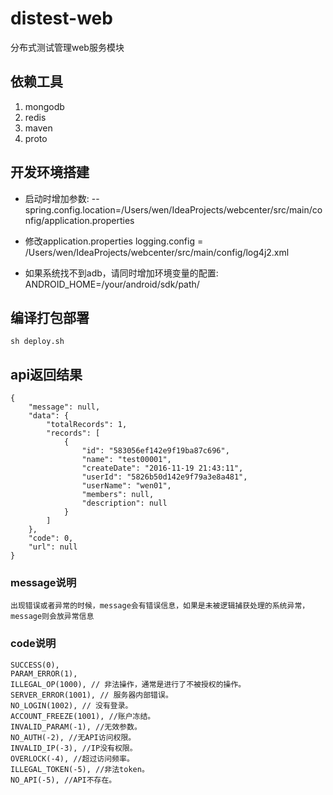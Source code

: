 # distest-web
分布式测试管理web服务模块

## 依赖工具
1. mongodb
2. redis
3. maven
4. proto

## 开发环境搭建

- 启动时增加参数:
    --spring.config.location=/Users/wen/IdeaProjects/webcenter/src/main/config/application.properties
- 修改application.properties
    logging.config = /Users/wen/IdeaProjects/webcenter/src/main/config/log4j2.xml

- 如果系统找不到adb，请同时增加环境变量的配置:
    ANDROID_HOME=/your/android/sdk/path/

## 编译打包部署
    sh deploy.sh

## api返回结果
    {
        "message": null,
        "data": {
            "totalRecords": 1,
            "records": [
                {
                    "id": "583056ef142e9f19ba87c696",
                    "name": "test00001",
                    "createDate": "2016-11-19 21:43:11",
                    "userId": "5826b50d142e9f79a3e8a481",
                    "userName": "wen01",
                    "members": null,
                    "description": null
                }
            ]
        },
        "code": 0,
        "url": null
    }

### message说明
    出现错误或者异常的时候，message会有错误信息，如果是未被逻辑捕获处理的系统异常，message则会放异常信息

### code说明
    SUCCESS(0),
    PARAM_ERROR(1),
    ILLEGAL_OP(1000), // 非法操作，通常是进行了不被授权的操作。
    SERVER_ERROR(1001), // 服务器内部错误。
    NO_LOGIN(1002), // 没有登录。
    ACCOUNT_FREEZE(1001), //账户冻结。
    INVALID_PARAM(-1), //无效参数。
    NO_AUTH(-2), //无API访问权限。
    INVALID_IP(-3), //IP没有权限。
    OVERLOCK(-4), //超过访问频率。
    ILLEGAL_TOKEN(-5), //非法token。
    NO_API(-5), //API不存在。

